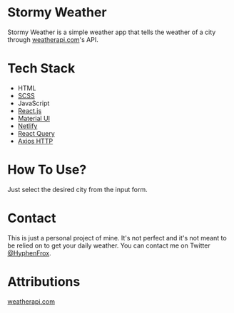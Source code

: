# Stormy Weather

Stormy Weather is a simple weather app that tells the weather of a city through [weatherapi.com](https://www.weatherapi.com/)'s API.

# Tech Stack

- HTML
- [SCSS](https://sass-lang.com/)
- JavaScript
- [React.js](https://reactjs.org/)
- [Material UI](https://material-ui.com/)
- [Netlify](https://www.netlify.com/)
- [React Query](https://react-query.tanstack.com/)
- [Axios HTTP](https://axios-http.com/)

# How To Use?

Just select the desired city from the input form.

# Contact

This is just a personal project of mine. It's not perfect and it's not meant to be relied on to get your daily weather. You can contact me on Twitter [@HyphenFrox](https://twitter.com/hyphenfrox).

# Attributions

[weatherapi.com](https://www.weatherapi.com/)
